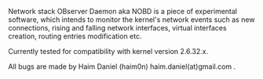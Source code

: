 Network stack OBserver Daemon aka NOBD is a piece of experimental software,
which intends to monitor the kernel's network events such as new connections,
rising and falling network interfaces, virtual interfaces creation, routing entries
modification etc.


Currently tested for compatibility with kernel version 2.6.32.x.


All bugs are made by Haim Daniel (haim0n) haim.daniel(at)gmail.com .

